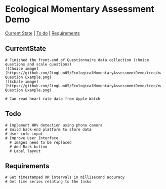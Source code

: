# Ecological Momentary Assessment Demo
[Current State](#CurrentState) | [To do](#Todo) | [Requirements](#Requirements)

## CurrentState
```
# Finished the front-end of Questionnaire data collection (choice questions and scale questions)
![Choice image](https://github.com/JingLuo05/EcologicalMomentaryAssessmentDemo/tree/master/resources/Choice Question Example.png)
![Schale image](https://github.com/JingLuo05/EcologicalMomentaryAssessmentDemo/tree/master/resources/Scale Question Example.png)

# Can read heart rate data from Apple Watch
```

## Todo
```
# Implement HRV detection using phone camera
# Build back-end platform to store data
# User info input
# Improve User Interface
  # Images need to be replaced
  # Add Back button
  # Label layout
```

## Requirements
```
# Get timestamped RR intervals in millisecond accuracy
# Get time series relating to the tasks
```
